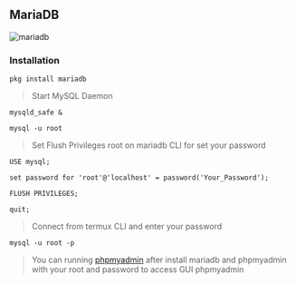 ## MariaDB
![mariadb](https://meterpreter.org/wp-content/uploads/2018/08/mariadb.png)

### Installation
```
pkg install mariadb
```
> Start MySQL Daemon
```
mysqld_safe &
```
```
mysql -u root
```
> Set Flush Privileges root on mariadb CLI for set your password
```
USE mysql;

set password for 'root'@'localhost' = password('Your_Password');

FLUSH PRIVILEGES;

quit;
```
> Connect from termux CLI and enter your password
```
mysql -u root -p
```
> You can running [phpmyadmin](../phpmyadmin) after install mariadb and phpmyadmin with your root and password to access GUI phpmyadmin

